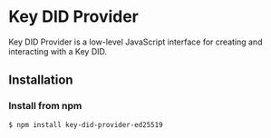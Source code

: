 # Key DID Provider
Key DID Provider is a low-level JavaScript interface for creating and interacting with a Key DID.

## **Installation**

### Install from npm

``` sh
$ npm install key-did-provider-ed25519
```
